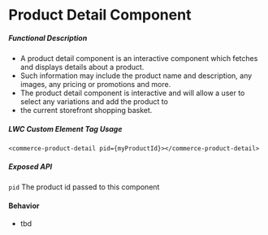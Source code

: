 <!---
    Copyright (c) 2020, salesforce.com, inc.
    All rights reserved.
    SPDX-License-Identifier: BSD-3-Clause
    For full license text, see the LICENSE file in the repo root or https://opensource.org/licenses/BSD-3-Clause
-->
# Product Detail Component

##### Functional Description
 * A product detail component is an interactive component which fetches and displays details about a product.
 * Such information may include the product name and description, any images, any pricing or promotions and more.
 * The product detail component is interactive and will allow a user to select any variations and add the product to
 * the current storefront shopping basket.
 
##### LWC Custom Element Tag Usage
`<commerce-product-detail pid={myProductId}></commerce-product-detail>`  

##### Exposed API
`pid` The product id passed to this component

#### Behavior  
* tbd  
